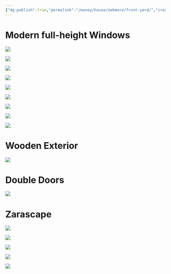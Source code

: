 ```yaml
---
{"dg-publish":true,"permalink":"/money/house/oakmore/front-yard/","created":"Jun 23, 2023, 9:10 PM"}
---
```



# Modern full-height Windows

![](https://www.thehousedesigners.com/images/plans/DTE/bulk/7556/FRONT-PHOTO-3_1.jpg)

![](https://i0.wp.com/yr-architecture.com/wp-content/uploads/Modern-Exterior-Window-no-trim.jpg?resize=569%2C852&ssl=1)


![](https://cdn.shopify.com/s/files/1/0725/9570/2050/files/V7.0-006.png?v=1683203825&width=3000)

![](https://www.re-thinkingthefuture.com/wp-content/uploads/2021/02/A3438-25-Examples-of-Clerestory-Windows-in-Modern-Houses..jpg)

![](https://i.pinimg.com/736x/10/55/00/1055001f2e1242c38c55609bbdc14d62.jpg)

![](https://images.contentstack.io/v3/assets/bltf589e66bcaecd79c/blt98300e0e26c9326c/61a501e81c5e9d77962cea25/social-floor-to-ceiling-windows-modern.jpg?width=857&height=601&format=jpg&quality=90)

![](https://images.contentstack.io/v3/assets/bltf589e66bcaecd79c/blt8541354a79642e55/62743ab0c5052c2f90c413a9/minnesota-home-custom-wood-windows.jpg?width=1144&height=638&format=jpg&quality=90)

![](https://images.dwell.com/photos-6549872856172085248/6843794524462239744-medium/extension-with-full-height-steel-frames-glazing.jpg)

![](https://i.pinimg.com/originals/d4/31/d1/d431d181b4f3b154ed31b4f46ca7c918.png)

# Wooden Exterior

![](https://www.thehousedesigners.com/images/plans/DTE/bulk/7556/FRONT-PHOTO-5.jpg)

# Double Doors

![](https://cdn.houseplansservices.com/product/dd8ul24a7dogeoi8co8iagv341/w800x533.png?v=16)

# Zarascape

![](https://images.finegardening.com/app/uploads/2022/08/18124719/RGSC-AUG-stone-gravel-and-plants-1-thumb-16x9.jpg)

![](https://rockstoneandpebble.com/wp-content/uploads/2023/03/Front-Yard-scaled.jpeg)

![](https://rockstoneandpebble.com/wp-content/uploads/2023/02/Yard-scaled.jpeg)

![](https://i.ytimg.com/vi/6pJ-iBpOUDw/sddefault.jpg)

![](https://as1.ftcdn.net/v2/jpg/05/64/58/92/1000_F_564589267_PparOAW2rvcEiC9L0P2JhH2yChicRwTJ.jpg)